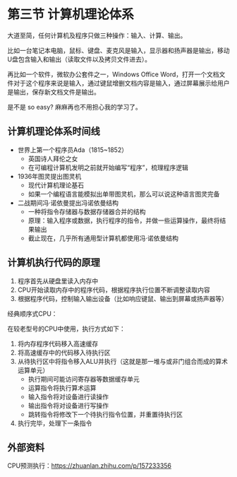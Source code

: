 # 第三节 计算机理论体系

大道至简，任何计算机及程序只做三种操作：输入、计算、输出。

比如一台笔记本电脑，鼠标、键盘、麦克风是输入，显示器和扬声器是输出，移动U盘包含输入和输出（读取文件以及拷贝文件进去）。

再比如一个软件，微软办公套件之一，Windows Office Word，打开一个文档文件对于这个程序来说是输入，通过键鼠增删文档内容是输入，通过屏幕展示给用户是输出，保存新文档文件是输出。

是不是 so easy? 麻麻再也不用担心我的学习了。

## 计算机理论体系时间线

- 世界上第一个程序员Ada（1815~1852）
    + 英国诗人拜伦之女
    + 在可编程计算机发明之前就开始编写“程序”，梳理程序逻辑
- 1936年图灵提出图灵机
    + 现代计算机理论基石
    + 如果一个编程语言能模拟出单带图灵机，那么可以说这种语言图灵完备
- 二战期间冯·诺依曼提出冯诺依曼结构
    + 一种将指令存储器与数据存储器合并的结构
    + 原理：输入程序或数据，执行程序的指令，并做一些运算操作，最终将结果输出
    + 截止现在，几乎所有通用型计算机都使用冯·诺依曼结构

## 计算机执行代码的原理

1. 程序首先从硬盘里读入内存中
2. CPU开始读取内存中的程序代码，根据程序执行位置不断调整读取内容
3. 根据程序代码，控制输入输出设备（比如响应键鼠、输出到屏幕或扬声器等）

经典顺序式CPU：

在较老型号的CPU中使用，执行方式如下：

1. 将内存程序代码移入高速缓存
2. 将高速缓存中的代码移入待执行区
3. 从待执行区中将指令移入ALU并执行（这就是那一堆与或非门组合而成的算术运算单元）
    - 执行期间可能访问寄存器等数据缓存单元
    - 运算指令将执行算术运算
    - 输入指令将对设备进行读操作
    - 输出指令将对设备进行写操作
    - 跳转指令将修改下一个待执行指令位置，并重置待执行区
4. 执行完毕，处理下一条指令

## 外部资料

CPU预测执行：<https://zhuanlan.zhihu.com/p/157233356>
